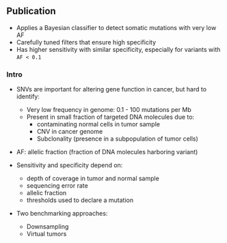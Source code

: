 Publication
-----------
* Applies a Bayesian classifier to detect somatic mutations with very low AF
* Carefully tuned filters that ensure high specificity
* Has higher sensitivity with similar specificity, especially for variants with
  `AF < 0.1`


### Intro
* SNVs are important for altering gene function in cancer, but hard to identify:
    * Very low frequency in genome: 0.1 - 100 mutations per Mb
    * Present in small fraction of targeted DNA molecules due to:
        * contaminating normal cells in tumor sample
        * CNV in cancer genome
        * Subclonality (presence in a subpopulation of tumor cells)

* AF: allelic fraction (fraction of DNA molecules harboring variant)

* Sensitivity and specificity depend on:
    * depth of coverage in tumor and normal sample
    * sequencing error rate
    * allelic fraction
    * thresholds used to declare a mutation

* Two benchmarking approaches:
    * Downsampling
    * Virtual tumors
